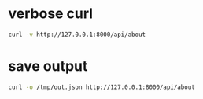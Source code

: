 # verbose curl

```bash
curl -v http://127.0.0.1:8000/api/about
```

# save output

```bash
curl -o /tmp/out.json http://127.0.0.1:8000/api/about
```
